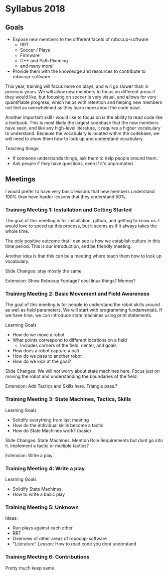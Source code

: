 # Syllabus 2018

## Goals

* Expose new members to the different facets of robocup-software
	* RRT
	* Soccer / Plays
	* Firmware
	* C++ and Path Planning
	* and many more!
* Provide them with the knowledge and resources to contribute to robocup-software

This year, training will focus more on plays, and will go slower than in previous years. We will allow new members to focus on different areas if they would like, but focusing on soccer is very visual, and allows for very quantifiable progress, which helps with retention and helping new members not feel as overwhelmed as they learn more about the code base. 

Another important skill I would like to focus on is the ability to read code like a textbook. This is most likely the largest codebase that the new members have seen, and like any high-level literature, it requires a higher vocabulary to understand. Because the vocabulary is located within the codebase, we will need to show them how to look up and understand vocabulary. 

Teaching things:
* If someone understands things, ask them to help people around them.
* Ask people if they have questions, even if it's unprompted. 

## Meetings

I would prefer to have very basic lessons that new members understand 100% than have harder lessons that they understand 50%. 

### Training Meeting 1: Installation and Getting Started
The goal of this meeting is for installation, github, and getting to know us. I would love to speed up this process, but it seems as if it always takes the whole time.

The only positive outcome that I can see is how we establish culture in this time period. This is our introduction, and be friendly meeting. 

Another idea is that this can be a meeting where teach them how to look up vocabulary. 

Slide Changes: stay mostly the same

Extension: Show Robocup Footage? cool linux things? Memes?

### Training Meeting 2: Basic Movement and Field Awareness
The goal of this meeting is for people to understand the robot skills around as well as field parameters. We will start with programming fundamentals. If we have time, we can introduce state machines using print statements.

Learning Goals
* How do we move a robot
* What points correspond to different locations on a field
	* Includes corners of the field, center, and goals
* How does a robot capture a ball
* How do we pass to another robot
* How do we kick at the goal?

Slide Changes: We will not worry about state machines here. Focus just on moving the robot and understanding the boundaries of the field. 

Extension: Add Tactics and Skills here. Triangle pass.?

### Training Meeting 3: State Machines, Tactics, Skills 
Learning Goals
* Solidify everything from last meeting
* How do the individual skills become a tactic
* How do State Machines work? (basic)

Slide Changes: State Machines. Mention Role Requirements but dont go into it. Implement a tactic or multiple tactics?

Extension: Write a play. 

### Training Meeting 4: Write a play
Learning Goals
* Solidify State Machines
* How to write a basic play

### Training Meeting 5: Unknown
Ideas:
* Run plays against each other
* RRT
* Overview of other areas of robocup-software
* "Literature" Lesson: How to read code you dont understand

### Training Meeting 6: Contributions
Pretty much keep same. 
